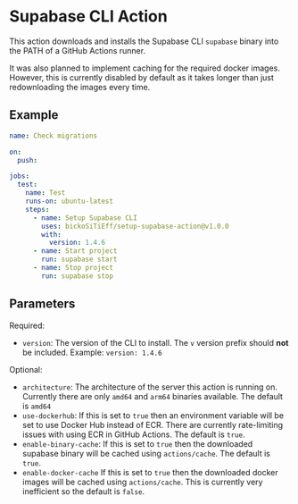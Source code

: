 # Supabase CLI Action

This action downloads and installs the Supabase CLI `supabase` binary into the PATH of a GitHub Actions runner.

It was also planned to implement caching for the required docker images.
However, this is currently disabled by default as it takes longer than just redownloading the images every time.

## Example

```yaml
name: Check migrations

on:
  push:

jobs:
  test:
    name: Test
    runs-on: ubuntu-latest
    steps:
      - name: Setup Supabase CLI
        uses: bickoSiTiEff/setup-supabase-action@v1.0.0
        with:
          version: 1.4.6
      - name: Start project
        run: supabase start
      - name: Stop project
        run: supabase stop
```

## Parameters

Required:

* `version`: The version of the CLI to install. The `v` version prefix should **not** be included. Example: `version: 1.4.6`

Optional:

* `architecture`: The architecture of the server this action is running on. Currently there are only `amd64` and `arm64` binaries available. The default is `amd64`
* `use-dockerhub`: If this is set to `true` then an environment variable will be set to use Docker Hub instead of ECR. There are currently rate-limiting issues with using ECR in GitHub Actions. The default is `true`.
* `enable-binary-cache`: If this is set to `true` then the downloaded supabase binary will be cached using `actions/cache`. The default is `true`.
* `enable-docker-cache` If this is set to `true` then the downloaded docker images will be cached using `actions/cache`. This is currently very inefficient so the default is `false`.